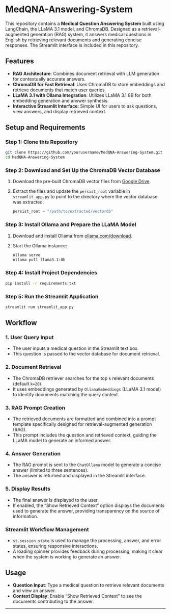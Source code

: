 # MedQNA-Answering-System

This repository contains a **Medical Question Answering System** built using LangChain, the LLaMA 3.1 model, and ChromaDB. Designed as a retrieval-augmented generation (RAG) system, it answers medical questions in English by retrieving relevant documents and generating concise responses. The Streamlit interface is included in this repository.

## Features

- **RAG Architecture**: Combines document retrieval with LLM generation for contextually accurate answers.
- **ChromaDB for Fast Retrieval**: Uses ChromaDB to store embeddings and retrieve documents that match user queries.
- **LLaMA 3.1 with Ollama Integration**: Utilizes LLaMA 3.1 8B for both embedding generation and answer synthesis.
- **Interactive Streamlit Interface**: Simple UI for users to ask questions, view answers, and display retrieved context.

## Setup and Requirements

### Step 1: Clone this Repository

```sh
git clone https://github.com/yourusername/MedQNA-Answering-System.git
cd MedQNA-Answering-System
```

### Step 2: Download and Set Up the ChromaDB Vector Database

1. Download the pre-built ChromaDB vector files from [Google Drive](https://drive.google.com/file/d/1q9jWfLbHzLkXOqCAvr_RMH8cFeHZOzK4/view?usp=drivesdk).
2. Extract the files and update the `persist_root` variable in `streamlit_app.py` to point to the directory where the vector database was extracted.

   ```python
   persist_root = "/path/to/extracted/vectordb"
   ```

### Step 3: Install Ollama and Prepare the LLaMA Model

1. Download and install Ollama from [ollama.com/download](https://ollama.com/download).
2. Start the Ollama instance:

   ```sh
   ollama serve
   ollama pull llama3.1:8b
   ```

### Step 4: Install Project Dependencies

```sh
pip install -r requirements.txt
```

### Step 5: Run the Streamlit Application

```sh
streamlit run streamlit_app.py
```

## Workflow

### 1. **User Query Input**

   - The user inputs a medical question in the Streamlit text box.
   - This question is passed to the vector database for document retrieval.

### 2. **Document Retrieval**

   - The ChromaDB retriever searches for the top `k` relevant documents (default `k=20`).
   - It uses embeddings generated by `OllamaEmbeddings` (LLaMA 3.1 model) to identify documents matching the query context.

### 3. **RAG Prompt Creation**

   - The retrieved documents are formatted and combined into a prompt template specifically designed for retrieval-augmented generation (RAG).
   - This prompt includes the question and retrieved context, guiding the LLaMA model to generate an informed answer.

### 4. **Answer Generation**

   - The RAG prompt is sent to the `ChatOllama` model to generate a concise answer (limited to three sentences).
   - The answer is returned and displayed in the Streamlit interface.

### 5. **Display Results**

   - The final answer is displayed to the user.
   - If enabled, the “Show Retrieved Context” option displays the documents used to generate the answer, providing transparency on the source of information.

### Streamlit Workflow Management

   - `st.session_state` is used to manage the processing, answer, and error states, ensuring responsive interactions.
   - A loading spinner provides feedback during processing, making it clear when the system is working to generate an answer.

## Usage

- **Question Input**: Type a medical question to retrieve relevant documents and view an answer.
- **Context Display**: Enable “Show Retrieved Context” to see the documents contributing to the answer.

---
